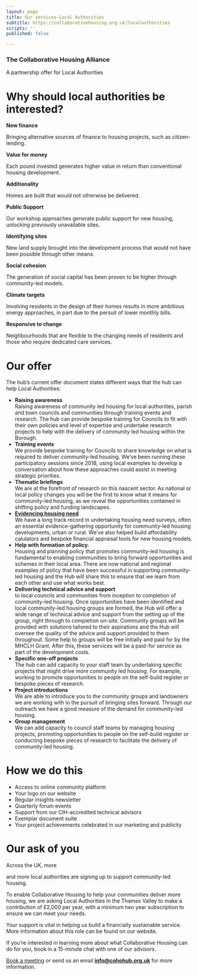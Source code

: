 ```yaml
---
layout: page
title: Our services-Local Authorities
subtitle: https://collaborativehousing.org.uk/localauthorities
scripts: ''
published: false

---
```

### The Collaborative Housing Alliance

A partnership offer for Local Authorities

# Why should local authorities be interested?

**New finance**

Bringing alternative sources of finance to housing projects, such as citizen-lending.

**Value for money**

Each pound invested generates higher value in return than conventional housing development.

**Additionality**

Homes are built that would not otherwise be delivered.

**Public Support**

Our workshop approaches generate public support for new housing, unlocking previously unavailable sites.

**Identifying sites**

New land supply brought into the development process that would not have been possible through other means.

**Social cohesion**

The generation of social capital has been proven to be higher through community-led models.

**Climate targets**

Involving residents in the design of their homes results in more ambitious energy approaches, in part due to the persuit of lower monthly bills.

**Responsive to change**

Neighbourhoods that are flexible to the changing needs of residents and those who require dedicated care services.

# Our offer

The hub’s current offer document states different ways that the hub can help Local Authorities:

* **Raising awareness**  
  Raising awareness of community led housing for local authorities, parish and town councils and communities through training events and research. The hub can provide bespoke training for Councils to fit with their own policies and level of expertise and undertake research projects to help with the delivery of community led housing within the Borough.
* **Training events**  
  We provide bespoke training for Councils to share knowledge on what is required to deliver community-led housing. We’ve been running these participatory sessions since 2018, using local examples to develop a conversation about how these approaches could assist in meeting strategic priorities.
* **Thematic briefings**  
  We are at the forefront of research on this nascent sector. As national or local policy changes you will be the first to know what it means for community-led housing, as we reveal the opportunities contained in shifting policy and funding landscapes.
* [**Evidencing housing need**](https://collaborativehousing.org.uk/eveidence)  
  We have a long track record in undertaking housing need surveys, often an essential evidence-gathering opportunity for community-led housing developments, urban or rural. We’ve also helped build affordability calulators and bespoke financial appraisal tools for new housing models.
* **Help with formation of policy.**  
  Housing and planning policy that promotes community-led housing is fundamental to enabling communities to bring forward opportunities and schemes in their local area. There are now national and regional examples of policy that have been successful in supporting community-led housing and the Hub will share this to ensure that we learn from each other and use what works best.
* **Delivering technical advice and support**  
  to local councils and communities from inception to completion of community-led housing. Once opportunities have been identified and local community-led housing groups are formed, the Hub will offer a wide range of technical advice and support from the setting up of the group, right through to completion on-site. Community groups will be provided with solutions tailored to their aspirations and the Hub will oversee the quality of the advice and support provided to them throughout. Some help to groups will be free initially and paid for by the MHCLH Grant. After this, these services will be a paid-for service as part of the development costs.
* **Specific one-off projects**  
  The hub can add capacity to your staff team by undertaking specific projects that might drive more community led housing. For example, working to promote opportunities to people on the self-build register or bespoke pieces of research.
* **Project introductions**  
  We are able to introduce you to the community groups and landowners we are working with in the pursuit of bringing sites forward. Through our outreach we have a good measure of the demand for community-led housing.
* **Group management**  
  We can add capacity to council staff teams by managing housing projects, promoting opportunities to people on the self-build register or conducting bespoke pieces of research to facilitate the delivery of community-led housing.

# How we do this

* Access to online community platform
* Your logo on our website
* Regular insights newsletter
* Quarterly forum events
* Support from our CIH-accredited technical advisors
* Exemplar document suite
* Your project achievements celebrated in our marketing and publicity

# Our ask of you

Across the UK, more

and more local authorities are signing up to support community-led housing.

To enable Collaborative Housing to help your communities deliver more housing, we are asking Local Authorities in the Thames Valley to make a contribution of £2,000 per year, with a minimum two year subscription to ensure we can meet your needs.

Your support is vital in helping us build a financially sustainable service. More information about this role can be found on our website.

If you’re interested in learning more about what Collaborative Housing can do for you, book in a 15-minute chat with one of our advisors.

[Book a meeting](https://calendly.com/cohohub/15min?month=2022-02) or send us an email [**info@cohohub.org.uk**](mailto:info@cohohub.org.uk) for more information.